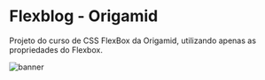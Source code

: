 # Flexblog - Origamid

Projeto do curso de CSS FlexBox da Origamid, utilizando apenas as propriedades do Flexbox.

![banner](https://github.com/hildebrandofilho/flexblog-origamid/blob/main/readme.png)
